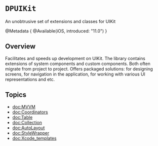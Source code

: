# ``DPUIKit``

An unobtrusive set of extensions and classes for UIKit

@Metadata {
    @Available(iOS, introduced: "11.0")
}

## Overview

Facilitates and speeds up development on UIKit. The library contains extensions of system components and custom components. Both often migrate from project to project. Offers packaged solutions: for designing screens, for navigation in the application, for working with various UI representations and etc.

## Topics

- <doc:MVVM>
- <doc:Coordinators>
- <doc:Table>
- <doc:Collection>
- <doc:AutoLayout>
- <doc:StyleWrapper>
- <doc:Xcode_templates>

